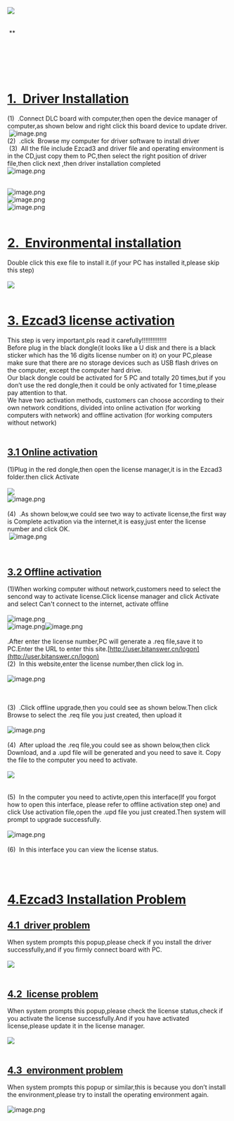 ![](https://cdn.nlark.com/yuque/0/2020/png/1721073/1594282030673-0c2aa701-6cef-4efa-accc-a8cef9259a53.png#align=left&display=inline&height=149&originHeight=198&originWidth=174&status=done&style=none&width=131)<br />**<br />** **<br />** **<br /> <br /> <br /> <br /> <br /> 
<a name="1XRKX"></a>
# [1.  Driver Installation]()
(1)  .Connect DLC board with computer,then open the device manager of computer,as shown below and right click this board device to update driver.<br /> ![image.png](https://cdn.nlark.com/yuque/0/2020/png/1721073/1594885315732-11affe79-9b59-4812-b168-4ef24d74794c.png#align=left&display=inline&height=475&originHeight=642&originWidth=880&size=181576&status=done&style=none&width=651)<br />(2)  .click  Browse my computer for driver software to install driver<br /> (3)  All the file include Ezcad3 and driver file and operating environment is in the CD,just copy them to PC,then select the right position of driver file,then click next ,then driver installation completed<br />![image.png](https://cdn.nlark.com/yuque/0/2020/png/1721073/1594885459848-fc7c2360-d5f2-44bb-90ff-a565b6b91a1f.png#align=left&display=inline&height=351&originHeight=351&originWidth=1098&size=125407&status=done&style=none&width=1098)<br /> 

![image.png](https://cdn.nlark.com/yuque/0/2020/png/1721073/1594885556747-0dea6eff-813f-4bdd-8049-35182bc5bede.png#align=left&display=inline&height=644&originHeight=644&originWidth=584&size=164903&status=done&style=none&width=584)<br />![image.png](https://cdn.nlark.com/yuque/0/2020/png/1721073/1594885573147-5a206fcc-6fd1-4229-a0a3-ea2aeec84537.png#align=left&display=inline&height=484&originHeight=484&originWidth=613&size=37995&status=done&style=none&width=613)<br />![image.png](https://cdn.nlark.com/yuque/0/2020/png/1721073/1594885592085-1e2a005f-b14e-4e12-93f5-74750ffdc3d1.png#align=left&display=inline&height=292&originHeight=292&originWidth=880&size=69555&status=done&style=none&width=880)<br /> 
<a name="pDnJs"></a>
# [2.  Environmental installation]()
Double click this exe file to install it.(if your PC has installed it,please skip this step)<br /> <br />![](https://cdn.nlark.com/yuque/0/2020/png/1721073/1594282032263-34afda0a-41b2-4a76-b1b9-241bfdcdb107.png#align=left&display=inline&height=101&originHeight=202&originWidth=450&status=done&style=none&width=225)<br /> 
<a name="W1vw5"></a>
# [3. Ezcad3 license activation]()
This step is very important,pls read it carefully!!!!!!!!!!!!!!<br />Before plug in the black dongle(it looks like a U disk and there is a black sticker which has the 16 digits license number on it) on your PC,please make sure that there are no storage devices such as USB flash drives on the computer, except the computer hard drive.<br />Our black dongle could be activated for 5 PC and totally 20 times,but if you don’t use the red dongle,then it could be only activated for 1 time,please pay attention to that.<br />We have two activation methods, customers can choose according to their own network conditions, divided into online activation (for working computers with network) and offline activation (for working computers without network)<br /> 
<a name="5HsfA"></a>
## [3.1 Online activation]()
(1)Plug in the red dongle,then open the license manager,it is in the Ezcad3 folder.then click Activate<br /> <br />![](https://cdn.nlark.com/yuque/0/2020/png/1721073/1594282032421-afc219d4-5849-4ef3-83de-9dcaeca1456b.png#align=left&display=inline&height=271&originHeight=717&originWidth=1096&status=done&style=none&width=415)<br />![image.png](https://cdn.nlark.com/yuque/0/2020/png/1721073/1595993679437-a43ee8b4-dfc9-4cc6-a508-92e0d869fb47.png#align=left&display=inline&height=353&originHeight=353&originWidth=554&size=84229&status=done&style=none&width=554)<br /> <br />(4)  .As shown below,we could see two way to activate license,the first way is Complete activation via the internet,it is easy,just enter the license number and click OK.<br /> ![image.png](https://cdn.nlark.com/yuque/0/2020/png/1721073/1595993705786-7dc99520-3205-4134-81eb-68a4f1baa86c.png#align=left&display=inline&height=328&originHeight=328&originWidth=554&size=67005&status=done&style=none&width=554)

 
<a name="uFphF"></a>
## [3.2 Offline activation]()
(1)When working computer without network,customers need to select the sencond way to activate license.Click license manager and click Activate and select Can't connect to the internet, activate offline<br /> <br />![image.png](https://cdn.nlark.com/yuque/0/2020/png/1721073/1595993914544-366e7c9f-7f44-4c02-a33f-a3af96ab2d29.png#align=left&display=inline&height=349&originHeight=349&originWidth=554&size=106436&status=done&style=none&width=554)<br />![image.png](https://cdn.nlark.com/yuque/0/2020/png/1721073/1595993972716-ee6d19f5-6bab-468d-98fe-1e8172f524f2.png#align=left&display=inline&height=173&originHeight=173&originWidth=277&size=30979&status=done&style=none&width=277)![image.png](https://cdn.nlark.com/yuque/0/2020/png/1721073/1595993972060-ca69a9bb-cdf5-4429-b597-e1947356c8dc.png#align=left&display=inline&height=172&originHeight=172&originWidth=270&size=19831&status=done&style=none&width=270)<br /> <br />.After enter the license number,PC will generate a .req file,save it to PC.Enter the URL to enter this site.[http://user.bitanswer.cn/logon](http://user.bitanswer.cn/logon)<br />(2)  In this website,enter the license number,then click log in.<br /> <br />![image.png](https://cdn.nlark.com/yuque/0/2020/png/1721073/1595994215813-9974be91-9126-4969-a44d-75def3bcfd41.png#align=left&display=inline&height=311&originHeight=311&originWidth=325&size=19284&status=done&style=none&width=325)<br /> 

 <br />(3)  .Click offline upgrade,then you could see as shown below.Then click Browse to select the .req file you just created, then upload it<br /> <br />![image.png](https://cdn.nlark.com/yuque/0/2020/png/1721073/1595994252585-18292feb-ea39-4da1-a5eb-150520a4078a.png#align=left&display=inline&height=224&originHeight=224&originWidth=554&size=20557&status=done&style=none&width=554)<br /> <br />(4)  After upload the .req file,you could see as shown below,then click Download, and a .upd file will be generated and you need to save it. Copy the file to the computer you need to activate.<br /> <br />![](https://cdn.nlark.com/yuque/0/2020/png/1721073/1594282034605-ce5857c6-5dd3-41ee-b852-c0a793cfa965.png#align=left&display=inline&height=356&originHeight=728&originWidth=850&status=done&style=none&width=416)<br /> <br /> <br />(5)  In the computer you need to activte,open this interface(If you forgot how to open this interface, please refer to offline activation step one) and click Use activation file,open the .upd file you just created.Then system will prompt to upgrade successfully.<br /> <br />![image.png](https://cdn.nlark.com/yuque/0/2020/png/1721073/1595994272728-92081bb0-67a2-4a66-a8f5-c6e8e3f0bae0.png#align=left&display=inline&height=278&originHeight=278&originWidth=449&size=64059&status=done&style=none&width=449)<br /> <br />(6)  In this interface you can view the license status.<br /> 

 
<a name="i1krY"></a>
# [4.Ezcad3 Installation Problem]()
<a name="R2ErQ"></a>
## [4.1  driver problem]()
When system prompts this popup,please check if you install the driver successfully,and if you firmly connect board with PC.<br /> <br />![](https://cdn.nlark.com/yuque/0/2020/png/1721073/1594282035050-8a25469a-2f5c-463c-ac54-9f600acec8eb.png#align=left&display=inline&height=174&originHeight=348&originWidth=591&status=done&style=none&width=296)<br /> 
<a name="RhPY6"></a>
## [4.2  license problem]()
When system prompts this popup,please check the license status,check if you activate the license successfully.And if you have activated license,please update it in the license manager.<br /> <br />![](https://cdn.nlark.com/yuque/0/2020/png/1721073/1594282035401-e4f40771-0d24-40bf-8903-790bdcea5480.png#align=left&display=inline&height=134&originHeight=179&originWidth=259&status=done&style=none&width=194)<br /> 
<a name="5vcWk"></a>
## [4.3  environment problem]()
When system prompts this popup or similar,this is because you don’t install the environment,please try to install the operating environment again.<br /> <br />![image.png](https://cdn.nlark.com/yuque/0/2020/png/1711958/1594705367464-22d53922-6471-41cb-a6c5-4b6ee5e9b781.png#align=left&display=inline&height=125&originHeight=250&originWidth=675&size=344912&status=done&style=none&width=337.5)
